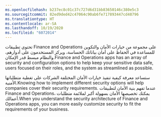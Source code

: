 ```yaml
---
ms.openlocfilehash: b237ec8c01c37c727d6d31bb83650146c380e5c3
ms.sourcegitcommit: 82ed9ded42c47064c90ab6fe717893447cd48796
ms.translationtype: HT
ms.contentlocale: ar-SA
ms.lasthandoff: 10/19/2020
ms.locfileid: "6072014"
---
```

<span data-ttu-id="6a6b6-101">تحتوي تطبيقات Finance and Operations على مجموعة من خيارات الأمان والتكوين للمساعدة في الحفاظ على أمان بياناتك الحساسة، ويركز المستخدمون على أدوارهم، والنظام مبسط قدر الإمكان.</span><span class="sxs-lookup"><span data-stu-id="6a6b6-101">Finance and Operations apps has an array of security and configuration options to help keep your sensitive data safe, users focused on their roles, and the system as streamlined as possible.</span></span>  

<span data-ttu-id="6a6b6-102">ستساعد معرفة كيفية تنفيذ خيارات الأمان المختلفة الشركات على تغطية متطلباتها الأمنية.</span><span class="sxs-lookup"><span data-stu-id="6a6b6-102">Knowing how to implement different security options will help companies cover their security requirements.</span></span>  <span data-ttu-id="6a6b6-103">عندما تفهم بنية الأمان لتطبيقات Finance and Operations، يمكنك تخصيصها الأمان بسهولة أكبر لملائمة متطلبات أعمالك.</span><span class="sxs-lookup"><span data-stu-id="6a6b6-103">When you understand the security architecture of Finance and Operations apps, you can more easily customize security to fit the requirements of your business.</span></span>  


